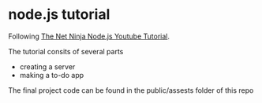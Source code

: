 # node.js tutorial
Following [The Net Ninja Node.js Youtube Tutorial](https://www.youtube.com/watch?v=lm86czWdrk0&index=12&list=PL4cUxeGkcC9gcy9lrvMJ75z9maRw4byYp).

The tutorial consits of several parts
* creating a server
* making a to-do app

The final project code can be found in the public/assests folder of this repo

